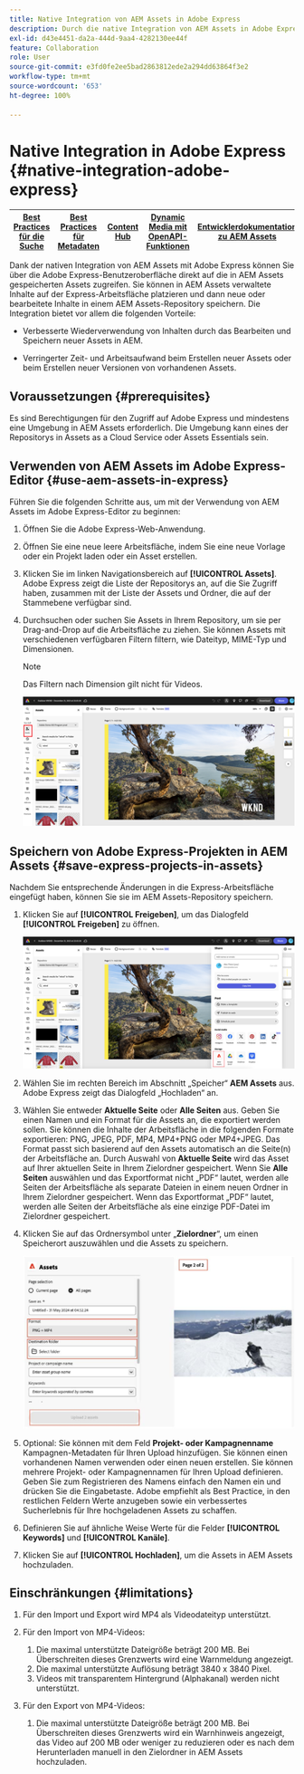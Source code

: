 ```yaml
---
title: Native Integration von AEM Assets in Adobe Express
description: Durch die native Integration von AEM Assets in Adobe Express können Sie über die Adobe Express-Benutzeroberfläche direkt auf die in AEM Assets gespeicherten Assets zugreifen.
exl-id: d43e4451-da2a-444d-9aa4-4282130ee44f
feature: Collaboration
role: User
source-git-commit: e3fd0fe2ee5bad2863812ede2a294dd63864f3e2
workflow-type: tm+mt
source-wordcount: '653'
ht-degree: 100%

---
```


# Native Integration in Adobe Express {#native-integration-adobe-express}

| [Best Practices für die Suche](/help/assets/search-best-practices.md) | [Best Practices für Metadaten](/help/assets/metadata-best-practices.md) | [Content Hub](/help/assets/product-overview.md) | [Dynamic Media mit OpenAPI-Funktionen](/help/assets/dynamic-media-open-apis-overview.md) | [Entwicklerdokumentation zu AEM Assets](https://developer.adobe.com/experience-cloud/experience-manager-apis/) |
| ------------- | --------------------------- |---------|----|-----|

Dank der nativen Integration von AEM Assets mit Adobe Express können Sie über die Adobe Express-Benutzeroberfläche direkt auf die in AEM Assets gespeicherten Assets zugreifen. Sie können in AEM Assets verwaltete Inhalte auf der Express-Arbeitsfläche platzieren und dann neue oder bearbeitete Inhalte in einem AEM Assets-Repository speichern. Die Integration bietet vor allem die folgenden Vorteile:

* Verbesserte Wiederverwendung von Inhalten durch das Bearbeiten und Speichern neuer Assets in AEM.

* Verringerter Zeit- und Arbeitsaufwand beim Erstellen neuer Assets oder beim Erstellen neuer Versionen von vorhandenen Assets.

## Voraussetzungen {#prerequisites}

Es sind Berechtigungen für den Zugriff auf Adobe Express und mindestens eine Umgebung in AEM Assets erforderlich. Die Umgebung kann eines der Repositorys in Assets as a Cloud Service oder Assets Essentials sein.


## Verwenden von AEM Assets im Adobe Express-Editor {#use-aem-assets-in-express}

Führen Sie die folgenden Schritte aus, um mit der Verwendung von AEM Assets im Adobe Express-Editor zu beginnen:

1. Öffnen Sie die Adobe Express-Web-Anwendung.

2. Öffnen Sie eine neue leere Arbeitsfläche, indem Sie eine neue Vorlage oder ein Projekt laden oder ein Asset erstellen.

3. Klicken Sie im linken Navigationsbereich auf **[!UICONTROL Assets]**. Adobe Express zeigt die Liste der Repositorys an, auf die Sie Zugriff haben, zusammen mit der Liste der Assets und Ordner, die auf der Stammebene verfügbar sind.

4. Durchsuchen oder suchen Sie Assets in Ihrem Repository, um sie per Drag-and-Drop auf die Arbeitsfläche zu ziehen. Sie können Assets mit verschiedenen verfügbaren Filtern filtern, wie Dateityp, MIME-Typ und Dimensionen.

   >[!NOTE]
   >
   >Das Filtern nach Dimension gilt nicht für Videos.

   ![Einschließen von Assets aus dem Assets-Add-on](assets/adobe-express-native-integration.png)


## Speichern von Adobe Express-Projekten in AEM Assets {#save-express-projects-in-assets}

Nachdem Sie entsprechende Änderungen in die Express-Arbeitsfläche eingefügt haben, können Sie sie im AEM Assets-Repository speichern.

1. Klicken Sie auf **[!UICONTROL Freigeben]**, um das Dialogfeld **[!UICONTROL Freigeben]** zu öffnen.

   ![Speichern von Assets in AEM](assets/adobe-express-share.png)

2. Wählen Sie im rechten Bereich im Abschnitt „Speicher“ **AEM Assets** aus. Adobe Express zeigt das Dialogfeld „Hochladen“ an.
3. Wählen Sie entweder **Aktuelle Seite** oder **Alle Seiten** aus. Geben Sie einen Namen und ein Format für die Assets an, die exportiert werden sollen. Sie können die Inhalte der Arbeitsfläche in die folgenden Formate exportieren: PNG, JPEG, PDF, MP4, MP4+PNG oder MP4+JPEG. Das Format passt sich basierend auf den Assets automatisch an die Seite(n) der Arbeitsfläche an.
Durch Auswahl von **Aktuelle Seite** wird das Asset auf Ihrer aktuellen Seite in Ihrem Zielordner gespeichert. Wenn Sie **Alle Seiten** auswählen und das Exportformat nicht „PDF“ lautet, werden alle Seiten der Arbeitsfläche als separate Dateien in einem neuen Ordner in Ihrem Zielordner gespeichert. Wenn das Exportformat „PDF“ lautet, werden alle Seiten der Arbeitsfläche als eine einzige PDF-Datei im Zielordner gespeichert.

4. Klicken Sie auf das Ordnersymbol unter „**Zielordner**“, um einen Speicherort auszuwählen und die Assets zu speichern.

   ![Speichern von Assets in AEM](/help/assets/assets/page-selection-and-destination-folder.svg)

5. Optional: Sie können mit dem Feld **Projekt- oder Kampagnenname** Kampagnen-Metadaten für Ihren Upload hinzufügen. Sie können einen vorhandenen Namen verwenden oder einen neuen erstellen. Sie können mehrere Projekt- oder Kampagnennamen für Ihren Upload definieren. Geben Sie zum Registrieren des Namens einfach den Namen ein und drücken Sie die Eingabetaste.
Adobe empfiehlt als Best Practice, in den restlichen Feldern Werte anzugeben sowie ein verbessertes Sucherlebnis für Ihre hochgeladenen Assets zu schaffen.

6. Definieren Sie auf ähnliche Weise Werte für die Felder **[!UICONTROL Keywords]** und **[!UICONTROL Kanäle]**.

7. Klicken Sie auf **[!UICONTROL Hochladen]**, um die Assets in AEM Assets hochzuladen.

## Einschränkungen {#limitations}

1. Für den Import und Export wird MP4 als Videodateityp unterstützt.

2. Für den Import von MP4-Videos:

   1. Die maximal unterstützte Dateigröße beträgt 200 MB. Bei Überschreiten dieses Grenzwerts wird eine Warnmeldung angezeigt.
   2. Die maximal unterstützte Auflösung beträgt 3840 x 3840 Pixel.
   3. Videos mit transparentem Hintergrund (Alphakanal) werden nicht unterstützt.

3. Für den Export von MP4-Videos:

   1. Die maximal unterstützte Dateigröße beträgt 200 MB. Bei Überschreiten dieses Grenzwerts wird ein Warnhinweis angezeigt, das Video auf 200 MB oder weniger zu reduzieren oder es nach dem Herunterladen manuell in den Zielordner in AEM Assets hochzuladen.



